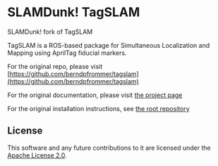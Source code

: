 # SLAMDunk! TagSLAM

SLAMDunk! fork of TagSLAM

TagSLAM is a ROS-based package for Simultaneous Localization and
Mapping using AprilTag fiducial markers.

For the original repo, please visit [https://github.com/berndpfrommer/tagslam](https://github.com/berndpfrommer/tagslam)

For the original documentation, please visit [the project page](https://berndpfrommer.github.io/tagslam_web/)

For the original installation instructions, see [the root repository](https://github.com/berndpfrommer/tagslam_root/)

## License

This software and any future contributions to it are licensed under
the [Apache License 2.0](LICENSE).
